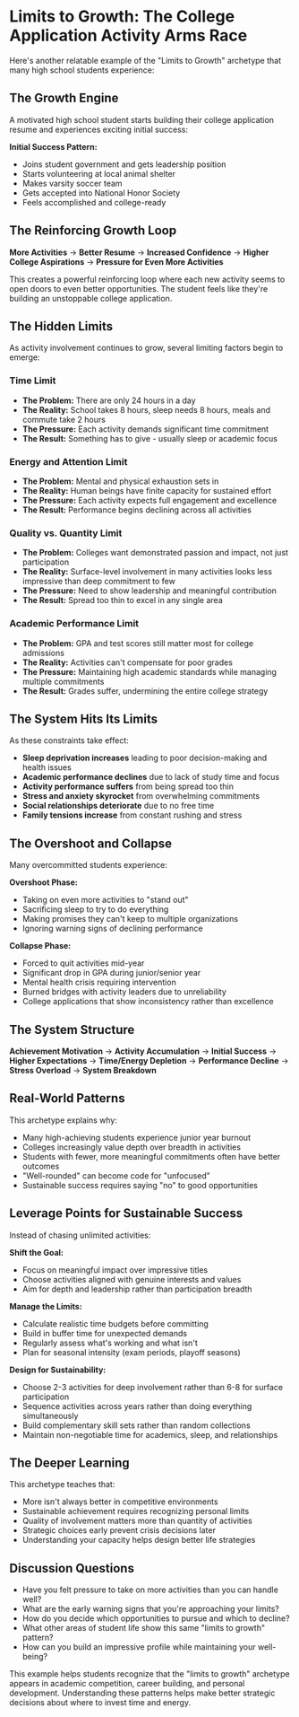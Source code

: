 # Limits to Growth: The College Application Activity Arms Race

Here's another relatable example of the "Limits to Growth" archetype that many high school students experience:

## The Growth Engine

A motivated high school student starts building their college application resume and experiences exciting initial success:

**Initial Success Pattern:**
- Joins student government and gets leadership position
- Starts volunteering at local animal shelter
- Makes varsity soccer team
- Gets accepted into National Honor Society
- Feels accomplished and college-ready

## The Reinforcing Growth Loop

**More Activities** → **Better Resume** → **Increased Confidence** → **Higher College Aspirations** → **Pressure for Even More Activities**

This creates a powerful reinforcing loop where each new activity seems to open doors to even better opportunities. The student feels like they're building an unstoppable college application.

## The Hidden Limits

As activity involvement continues to grow, several limiting factors begin to emerge:

### Time Limit
- **The Problem:** There are only 24 hours in a day
- **The Reality:** School takes 8 hours, sleep needs 8 hours, meals and commute take 2 hours
- **The Pressure:** Each activity demands significant time commitment
- **The Result:** Something has to give - usually sleep or academic focus

### Energy and Attention Limit
- **The Problem:** Mental and physical exhaustion sets in
- **The Reality:** Human beings have finite capacity for sustained effort
- **The Pressure:** Each activity expects full engagement and excellence
- **The Result:** Performance begins declining across all activities

### Quality vs. Quantity Limit
- **The Problem:** Colleges want demonstrated passion and impact, not just participation
- **The Reality:** Surface-level involvement in many activities looks less impressive than deep commitment to few
- **The Pressure:** Need to show leadership and meaningful contribution
- **The Result:** Spread too thin to excel in any single area

### Academic Performance Limit
- **The Problem:** GPA and test scores still matter most for college admissions
- **The Reality:** Activities can't compensate for poor grades
- **The Pressure:** Maintaining high academic standards while managing multiple commitments
- **The Result:** Grades suffer, undermining the entire college strategy

## The System Hits Its Limits

As these constraints take effect:

- **Sleep deprivation increases** leading to poor decision-making and health issues
- **Academic performance declines** due to lack of study time and focus
- **Activity performance suffers** from being spread too thin
- **Stress and anxiety skyrocket** from overwhelming commitments
- **Social relationships deteriorate** due to no free time
- **Family tensions increase** from constant rushing and stress

## The Overshoot and Collapse

Many overcommitted students experience:

**Overshoot Phase:**
- Taking on even more activities to "stand out"
- Sacrificing sleep to try to do everything
- Making promises they can't keep to multiple organizations
- Ignoring warning signs of declining performance

**Collapse Phase:**
- Forced to quit activities mid-year
- Significant drop in GPA during junior/senior year
- Mental health crisis requiring intervention
- Burned bridges with activity leaders due to unreliability
- College applications that show inconsistency rather than excellence

## The System Structure

**Achievement Motivation** → **Activity Accumulation** → **Initial Success** → **Higher Expectations** → **Time/Energy Depletion** → **Performance Decline** → **Stress Overload** → **System Breakdown**

## Real-World Patterns

This archetype explains why:
- Many high-achieving students experience junior year burnout
- Colleges increasingly value depth over breadth in activities
- Students with fewer, more meaningful commitments often have better outcomes
- "Well-rounded" can become code for "unfocused"
- Sustainable success requires saying "no" to good opportunities

## Leverage Points for Sustainable Success

Instead of chasing unlimited activities:

**Shift the Goal:**
- Focus on meaningful impact over impressive titles
- Choose activities aligned with genuine interests and values
- Aim for depth and leadership rather than participation breadth

**Manage the Limits:**
- Calculate realistic time budgets before committing
- Build in buffer time for unexpected demands
- Regularly assess what's working and what isn't
- Plan for seasonal intensity (exam periods, playoff seasons)

**Design for Sustainability:**
- Choose 2-3 activities for deep involvement rather than 6-8 for surface participation
- Sequence activities across years rather than doing everything simultaneously
- Build complementary skill sets rather than random collections
- Maintain non-negotiable time for academics, sleep, and relationships

## The Deeper Learning

This archetype teaches that:
- More isn't always better in competitive environments
- Sustainable achievement requires recognizing personal limits
- Quality of involvement matters more than quantity of activities
- Strategic choices early prevent crisis decisions later
- Understanding your capacity helps design better life strategies

## Discussion Questions

- Have you felt pressure to take on more activities than you can handle well?
- What are the early warning signs that you're approaching your limits?
- How do you decide which opportunities to pursue and which to decline?
- What other areas of student life show this same "limits to growth" pattern?
- How can you build an impressive profile while maintaining your well-being?

This example helps students recognize that the "limits to growth" archetype appears in academic competition, career building, and personal development. Understanding these patterns helps make better strategic decisions about where to invest time and energy.